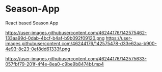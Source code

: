 # Season-App
React based Season App


https://user-images.githubusercontent.com/46244176/142575462-133aa99d-0dab-4bcf-b4af-b9b092f09120.png
https://user-images.githubusercontent.com/46244176/142575478-d33e62aa-b900-4e93-8c23-0ef8dd61333f.png

https://user-images.githubusercontent.com/46244176/142575633-057fbf79-201f-4f4e-8ea0-c9be9b8474bf.mp4
